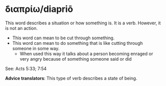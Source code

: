 # διαπρίω/diapriō
This word describes a situation or how something is. It is a verb. However, it is not an action.


* This word can mean to be cut through something.
* This word can mean to do something that is like cutting through someone in some way.
    * When used this way it talks about a person becoming enraged or very angry because of something someone said or did 

See: Acts 5:33; 7:54

**Advice translators**: This type of verb describes a state of being.
